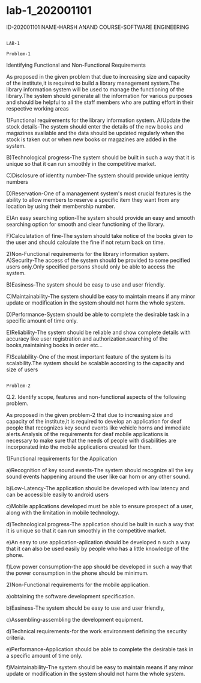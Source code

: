 # lab-1_202001101
ID-202001101
NAME-HARSH ANAND
COURSE-SOFTWARE ENGINEERING

                                                                                 LAB-1
                                                                               Problem-1
                                                                               
Identifying Functional and Non-Functional Requirements

As proposed in the given problem that due to increasing size and capacity of the institute,it is required to build a library management system.The library information system will be used to manage the functioning of the library.The system should generate all the information for various purposes and should be helpful to all the staff members who are putting effort in their respective working areas

1)Functional requirements for the library information system.
  A)Update the stock details-The system should enter the details of the new books and magazines available and the data should be updated regularly when the stock is taken out or when new books or magazines are added in the system.
  
  B)Technological progress-The system should be built in such a way that it is unique so that it can run smoothly in the competitive market.
  
  C)Disclosure of identity number-The system should provide unique ientity numbers 
  
  D)Reservation-One of a management system's most crucial features is the ability to allow members to reserve a specific item they want from any location by using their  membership number.
  
  E)An easy searching option-The system should provide an easy and smooth searching option for smooth and clear functioning of the library.
  
  F)Calculatation of fine-The system should take notice of the books given to the user and should calculate the fine if not return back on time.

 2)Non-Functional requirements for the library information system.
 A)Security-The access of the system should be provided to some pecified users only.Only specified persons should only be able to access the system.
 
 B)Easiness-The system should be easy to use and user friendly.

 C)Maintainability-The system should be easy to maintain means if any minor update or modification in the system should not harm the whole system.

 D)Performance-System should be able to complete the desirable task in a specific amount of time only.

 E)Reliability-The system should be reliable and show complete details with accuracy like user registration and authorization.searching of the books,maintaining books  in order etc…

 F)Scalability-One of the most important feature of the system is its scalability.The system should be scalable according to the capacity and size of users 
 
                                                                         Problem-2

Q.2. Identify scope, features and non-functional aspects of the following problem.

As proposed in the given problem-2 that due to increasing size and capacity of the institute,it is required to develop an application for deaf people that recognizes key sound events like vehicle horns and immediate alerts.Analysis of the requirements for deaf mobile applications is necessary to make sure that the needs of people with disabilities are incorporated into the mobile applications created for them.

1)Functional requirements for the Application

 a)Recognition of key sound events-The system should recognize all the key sound events happening around the user like car horn or any other sound.

 b)Low-Latency-The application should be developed with low latency and can be accessible easily to android users

c)Mobile applications developed must
be able to ensure prospect of a user, along with the limitation in
mobile technology.


d)Technological progress-The application should be built in such a way that it is unique so that it can run smoothly in the competitive market.


e)An easy to use application-aplication should be developed n such a way that it can also be used easily by people who has a little knowledge of the phone.

f)Low power consumption-the app should be developed in such a way that the power consumption in the phone should be minimum.


2)Non-Functional requirements for the mobile application.

 a)obtaining the software development specification.

 b)Easiness-The system should be easy to use and user friendly,

 c)Assembling-assembling the development equipment.

 d)Technical requirements-for the work environment defining the  security criteria.

 e)Performance-Application should be able to complete the desirable task in a specific amount of time only.

 f)Maintainability-The system should be easy to maintain means if any minor update or modification in the system should not harm the whole system.


 
 
 


